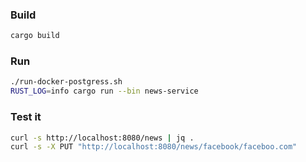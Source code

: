 ### Build
```bash
cargo build
```
### Run
```bash
./run-docker-postgress.sh
RUST_LOG=info cargo run --bin news-service
```
### Test it
```bash
curl -s http://localhost:8080/news | jq .
curl -s -X PUT "http://localhost:8080/news/facebook/faceboo.com"
```
